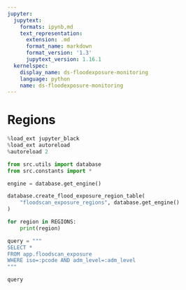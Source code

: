 ```yaml
---
jupyter:
  jupytext:
    formats: ipynb,md
    text_representation:
      extension: .md
      format_name: markdown
      format_version: '1.3'
      jupytext_version: 1.16.1
  kernelspec:
    display_name: ds-floodexposure-monitoring
    language: python
    name: ds-floodexposure-monitoring
---
```


# Regions

```python
%load_ext jupyter_black
%load_ext autoreload
%autoreload 2
```

```python
from src.utils import database
from src.constants import *
```

```python
engine = database.get_engine()
```

```python
database.create_flood_exposure_region_table(
    "floodscan_exposure_regions", database.get_engine()
)
```

```python
for region in REGIONS:
    print(region)
```

```python
query = """
SELECT *
FROM app.floodscan_exposure
WHERE iso=:pcode AND adm_level=:adm_level
"""
```

```python
query
```
